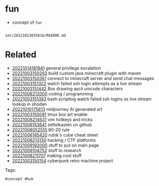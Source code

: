 # fun

- concept of `fun`

```
```

` zet/20221013035616/README.md `

# Related

- [20221014181941](/zet/20221014181941/README.md) general privilege escalation
- [20221003150293](/zet/20221003150293/README.md) build custom java minecraft plugin with maven
- [20221003150361](/zet/20221003150361/README.md) connect to minecraft server and send chat messages
- [20221003151322](/zet/20221003151322/README.md) watch failed ssh login attempts as a live stream
- [20221003151442](/zet/20221003151442/README.md) Box drawing ascii unicode characters
- [20221008212000](/zet/20221008212000/README.md) coding / programming
- [20221003151393](/zet/20221003151393/README.md) bash scripting watch failed ssh logins as live stream lookup in shodan
- [20221010175613](/zet/20221010175613/README.md) midjourney AI generated art
- [20221003150081](/zet/20221003150081/README.md) tmux box art enable
- [20221008214631](/zet/20221008214631/README.md) vim hotkeys and tricks
- [20221006153641](/zet/20221006153641/README.md) zettelkasten on github
- [20221008052510](/zet/20221008052510/README.md) 80-20 rule
- [20221006185420](/zet/20221006185420/README.md) rubik's cube cheat sheet
- [20221006213130](/zet/20221006213130/README.md) hacking / CTF platforms
- [20221009192000](/zet/20221009192000/README.md) stuff to put on main page
- [20221009104752](/zet/20221009104752/README.md) stuff to research
- [20221008211707](/zet/20221008211707/README.md) making cool stuff
- [20221003150154](/zet/20221003150154/README.md) cyberpunk retro machine project

Tags:

    #concept #hub
